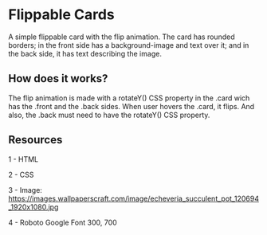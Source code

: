 # Flippable Cards

A simple flippable card with the flip animation. The card has rounded borders; in the front side has a background-image and text over it; and in the back side, it has text describing the image.

## How does it works?

The flip animation is made with a rotateY() CSS property in the .card wich has the .front and the .back sides. When user hovers the .card, it flips. And also, the .back must need to have the rotateY() CSS property.

## Resources

1 - HTML

2 - CSS

3 - Image: https://images.wallpaperscraft.com/image/echeveria_succulent_pot_120694_1920x1080.jpg

4 - Roboto Google Font 300, 700